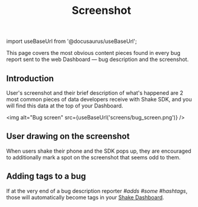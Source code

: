 ﻿---
id: screenshot
title: Screenshot
---
import useBaseUrl from '@docusaurus/useBaseUrl';

This page covers the most obvious content pieces found in every bug report sent to the
 web Dashboard — bug description and the screenshot.

## Introduction
User's screenshot and their brief description of what's happened are 2 most common pieces of
data developers receive with Shake SDK, and you will find this data at the top of your Dashboard.

<img
  alt="Bug screen"
  src={useBaseUrl('screens/bug_screen.png')}
/>


## User drawing on the screenshot
When users shake their phone and the SDK pops up, they are encouraged to additionally mark a
spot on the screenshot that seems odd to them.

## Adding tags to a bug
If at the very end of a bug description reporter *#adds #some #hashtags*,
those will automatically become <span class="tag-button pink-tag-button">tags</span> in your [Shake Dashboard](https://app.shakebugs.com/).
